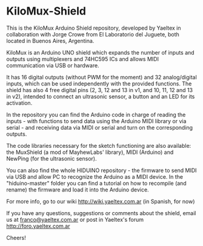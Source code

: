 # KiloMux-Shield
This is the KiloMux Arduino Shield repository, developed by Yaeltex in collaboration with Jorge Crowe from El Laboratorio del Juguete, both located in Buenos Aires, Argentina.

KiloMux is an Arduino UNO shield which expands the number of inputs and outputs using multiplexers and 74HC595 ICs and allows MIDI communication via USB or hardware.

It has 16 digital outputs (without PWM for the moment) and 32 analog/digital inputs, which can be used independently with the provided functions. 
The shield has also 4 free digital pins (2, 3, 12 and 13 in v1, and 10, 11, 12 and 13 in v2), intended to connect an ultrasonic sensor, a button and an LED for its activation.

In the repository you can find the Arduino code in charge of reading the inputs - with functions to send data using the Arduino MIDI library or via serial - and receiving data via MIDI or serial and turn on the corresponding outputs.

The code libraries necessary for the sketch functioning are also available: the MuxShield (a mod of MayhewLabs' library), MIDI (Arduino) and NewPing (for the ultrasonic sensor).

You can also find the whole HIDUINO repository - the firmware to send MIDI via USB and allow PC to recognize the Arduino as a MIDI device. In the "hiduino-master" folder you can find a tutorial on how to recompile (and rename) the firmware and load it into the Arduino device.

For more info, go to our wiki http://wiki.yaeltex.com.ar (in Spanish, for now)

If you have any questions, suggestions or comments about the shield, email us at franco@yaeltex.com.ar or post in Yaeltex's forum http://foro.yaeltex.com.ar

Cheers!

